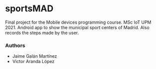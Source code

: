 # sportsMAD
Final project for the Mobile devices programming course. MSc IoT UPM 2021. Android app to show the municipal sport centers of Madrid. Also records the steps made by the user.
### Authors
- Jaime Galán Martínez
- Victor Aranda López